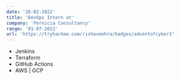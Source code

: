 ```yaml
---
date: '28-02-2022'
title: 'DevOps Intern at'
company: 'Pernicia Consultancy'
range: '01-07-2022'
url: 'https://tryhackme.com/rishavmehra/badges/adventofcyber3'
---
```


- Jenkins
- Terraform
- GitHub Actions
- AWS | GCP
